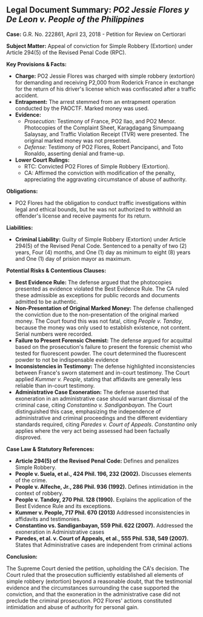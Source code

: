 ## Legal Document Summary: *PO2 Jessie Flores y De Leon v. People of the Philippines*

**Case:** G.R. No. 222861, April 23, 2018 - Petition for Review on Certiorari

**Subject Matter:** Appeal of conviction for Simple Robbery (Extortion) under Article 294(5) of the Revised Penal Code (RPC).

**Key Provisions & Facts:**

*   **Charge:** PO2 Jessie Flores was charged with simple robbery (extortion) for demanding and receiving P2,000 from Roderick France in exchange for the return of his driver's license which was confiscated after a traffic accident.
*   **Entrapment:** The arrest stemmed from an entrapment operation conducted by the PAOCTF. Marked money was used.
*   **Evidence:**
    *   *Prosecution:* Testimony of France, PO2 Ilao, and PO2 Menor. Photocopies of the Complaint Sheet, Karagdagang Sinumpaang Salaysay, and Traffic Violation Receipt (TVR) were presented. The original marked money was not presented.
    *   *Defense:* Testimony of PO2 Flores, Robert Pancipanci, and Toto Ronaldo, asserting denial and frame-up.
*   **Lower Court Rulings:**
    *   RTC: Convicted PO2 Flores of Simple Robbery (Extortion).
    *   CA: Affirmed the conviction with modification of the penalty, appreciating the aggravating circumstance of abuse of authority.

**Obligations:**

*   PO2 Flores had the obligation to conduct traffic investigations within legal and ethical bounds, but he was not authorized to withhold an offender's license and receive payments for its return.

**Liabilities:**

*   **Criminal Liability:** Guilty of Simple Robbery (Extortion) under Article 294(5) of the Revised Penal Code. Sentenced to a penalty of two (2) years, Four (4) months, and One (1) day as minimum to eight (8) years and One (1) day of prision mayor as maximum.

**Potential Risks & Contentious Clauses:**

*   **Best Evidence Rule:** The defense argued that the photocopies presented as evidence violated the Best Evidence Rule. The CA ruled these admissible as exceptions for public records and documents admitted to be authentic.
*   **Non-Presentation of Original Marked Money:** The defense challenged the conviction due to the non-presentation of the original marked money. The Court found this was not fatal, citing *People v. Tandoy*, because the money was only used to establish existence, not content. Serial numbers were recorded.
*   **Failure to Present Forensic Chemist:** The defense argued for acquittal based on the prosecution's failure to present the forensic chemist who tested for fluorescent powder. The court determined the fluorescent powder to not be indispensable evidence
*   **Inconsistencies in Testimony:** The defense highlighted inconsistencies between France's sworn statement and in-court testimony. The Court applied *Kummer v. People*, stating that affidavits are generally less reliable than in-court testimony.
*   **Administrative Case Exoneration:** The defense asserted that exoneration in an administrative case should warrant dismissal of the criminal case, citing *Constantino v. Sandiganbayan*. The Court distinguished this case, emphasizing the independence of administrative and criminal proceedings and the different evidentiary standards required, citing *Paredes v. Court of Appeals*. *Constantino* only applies where the very act being assessed had been factually disproved.

**Case Law & Statutory References:**

*   **Article 294(5) of the Revised Penal Code:** Defines and penalizes Simple Robbery.
*   **People v. Suela, et al., 424 Phil. 196, 232 (2002).** Discusses elements of the crime.
*   **People v. Alfeche, Jr., 286 Phil. 936 (1992).** Defines intimidation in the context of robbery.
*   **People v. Tandoy, 270 Phil. 128 (1990).** Explains the application of the Best Evidence Rule and its exceptions.
*   **Kummer v. People, 717 Phil. 670 (2013)** Addressed inconsistencies in affidavits and testimonies.
*   **Constantino vs. Sandiganbayan, 559 Phil. 622 (2007).** Addressed the exoneration in Administrative cases
*   **Paredes, et al. v. Court of Appeals, et al., 555 Phil. 538, 549 (2007).** States that Administrative cases are independent from criminal actions

**Conclusion:**

The Supreme Court denied the petition, upholding the CA's decision. The Court ruled that the prosecution sufficiently established all elements of simple robbery (extortion) beyond a reasonable doubt, that the testimonial evidence and the circumstances surrounding the case supported the conviction, and that the exoneration in the administrative case did not preclude the criminal prosecution. PO2 Flores' actions constituted intimidation and abuse of authority for personal gain.
